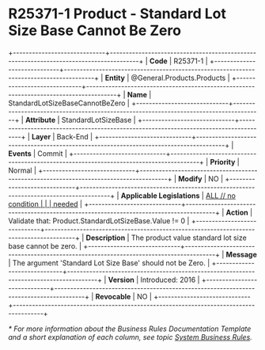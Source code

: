 ﻿---
erp.type: business-rule
erp.entity: General.Products.Products
---

# R25371-1 Product - Standard Lot Size Base Cannot Be Zero
+-----------------------------+---------------------------------------------------------------------------------------+
| **Code**                    | R25371-1                                                                              |
+-----------------------------+---------------------------------------------------------------------------------------+
| **Entity**                  | @General.Products.Products                                                                               |
+-----------------------------+---------------------------------------------------------------------------------------+
| **Name**                    | StandardLotSizeBaseCannotBeZero                                                       |
+-----------------------------+---------------------------------------------------------------------------------------+
| **Attribute**               | StandardLotSizeBase                                                                   |
+-----------------------------+---------------------------------------------------------------------------------------+
| **Layer**                   | Back-End                                                                              |
+-----------------------------+---------------------------------------------------------------------------------------+
| **Events**                  | Commit                                                                                |
+-----------------------------+---------------------------------------------------------------------------------------+
| **Priority**                | Normal                                                                                |
+-----------------------------+---------------------------------------------------------------------------------------+
| **Modify**                  | NO                                                                                    |
+-----------------------------+---------------------------------------------------------------------------------------+
| **Applicable Legislations** | [ALL // no condition                                                                  |
|                             | needed](https://confluence.erp.net/display/techdoc/Country+Specific+Functionality)    |
+-----------------------------+---------------------------------------------------------------------------------------+
| **Action**                  | Validate that: Product.StandardLotSizeBase.Value != 0                                 |
+-----------------------------+---------------------------------------------------------------------------------------+
| **Description**             | The product value standard lot size base cannot be zero.                              |
+-----------------------------+---------------------------------------------------------------------------------------+
| **Message**                 | The argument \'Standard Lot Size Base\' should not be Zero.                           |
+-----------------------------+---------------------------------------------------------------------------------------+
| **Version**                 | Introduced: 2016                                                                      |
+-----------------------------+---------------------------------------------------------------------------------------+
| **Revocable**               | NO                                                                                    |
+-----------------------------+---------------------------------------------------------------------------------------+

*\* For more information about the Business Rules Documentation Template and a short explanation of each column, see
topic [System Business Rules](../templates/template-description-system-business-rules.md).*

  

  
